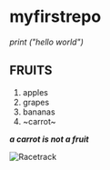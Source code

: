 # **myfirstrepo**
*print ("hello world")*

## FRUITS
1. apples
2. grapes
3. bananas
4. ~carrot~

***a carrot is not a fruit***

![Racetrack](https://www.google.com/imgres?imgurl=https%3A%2F%2Fi.pinimg.com%2Foriginals%2Fdf%2Fb1%2F99%2Fdfb19993bbbabfbd110610e4dc821b65.png&imgrefurl=https%3A%2F%2Fwww.pinterest.com%2Fpin%2F826621706594920489%2F&tbnid=4p77GNZP_iww5M&vet=12ahUKEwjF4-6cjpbzAhVDOK0KHYVnAAUQMygUegUIARCFAg..i&docid=HgwZw3JhkfrlVM&w=1000&h=1000&q=racetrack%20images&ved=2ahUKEwjF4-6cjpbzAhVDOK0KHYVnAAUQMygUegUIARCFAg)
